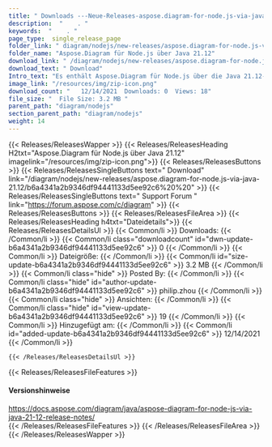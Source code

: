 ```yaml
---
title: " Downloads ---Neue-Releases-aspose.diagram-for-node.js-via-java-21.12 . "
description:  "    . " 
keywords:  "    . " 
page_type:  single_release_page
folder_link: " diagram/nodejs/new-releases/aspose.diagram-for-node.js-via-java-21.12/"
folder_name: "Aspose.Diagram für Node.js über Java 21.12"
download_link: " /diagram/nodejs/new-releases/aspose.diagram-for-node.js-via-java-21.12/b6a4341a2b9346df94441133d5ee92c6"
download_text: " Download"
Intro_text: "Es enthält Aspose.Diagram für Node.js über die Java 21.12-Version."
image_link: "/resources/img/zip-icon.png"
download_count: "   12/14/2021  Downloads: 0  Views: 18"
file_size: "  File Size: 3.2 MB "
parent_path: "diagram/nodejs"
section_parent_path: "diagram/nodejs"
weight: 14
---
```


{{< Releases/ReleasesWapper >}}
  {{< Releases/ReleasesHeading H2txt="Aspose.Diagram für Node.js über Java 21.12" imagelink="/resources/img/zip-icon.png">}}
  {{< Releases/ReleasesButtons >}}
    {{< Releases/ReleasesSingleButtons text=" Download" link="/diagram/nodejs/new-releases/aspose.diagram-for-node.js-via-java-21.12/b6a4341a2b9346df94441133d5ee92c6%20%20" >}}
    {{< Releases/ReleasesSingleButtons text=" Support Forum " link="https://forum.aspose.com/c/diagram" >}}
  {{< Releases/ReleasesButtons >}}
  {{< Releases/ReleasesFileArea >}}
    {{< Releases/ReleasesHeading h4txt="Dateidetails">}}
    {{< Releases/ReleasesDetailsUl >}}
            {{< Common/li >}} Downloads: {{< /Common/li >}}
      {{< Common/li class="downloadcount" id="dwn-update-b6a4341a2b9346df94441133d5ee92c6" >}} 0 {{< /Common/li >}}
      {{< Common/li >}} Dateigröße: {{< /Common/li >}}
      {{< Common/li id="size-update-b6a4341a2b9346df94441133d5ee92c6" >}} 3.2 MB {{< /Common/li >}} 
      {{< Common/li  class="hide" >}} Posted By: {{< /Common/li >}} 
      {{< Common/li class="hide" id="author-update-b6a4341a2b9346df94441133d5ee92c6" >}} philip.zhou {{< /Common/li >}}
      {{< Common/li class="hide" >}} Ansichten: {{< /Common/li >}}
      {{< Common/li class="hide" id="view-update-b6a4341a2b9346df94441133d5ee92c6" >}} 19 {{< /Common/li >}}
      {{< Common/li >}} Hinzugefügt am: {{< /Common/li >}}
      {{< Common/li id="added-update-b6a4341a2b9346df94441133d5ee92c6" >}} 12/14/2021 {{< /Common/li >}} 

    {{< /Releases/ReleasesDetailsUl >}}

  {{< Releases/ReleasesFileFeatures >}}
      <h4>Versionshinweise</h4><div> <a href="https://docs.aspose.com/diagram/java/aspose-diagram-for-node-js-via-java-21-12-release-notes/">https://docs.aspose.com/diagram/java/aspose-diagram-for-node-js-via-java-21-12-release-notes/</a></div>
  {{< /Releases/ReleasesFileFeatures >}}
 {{< /Releases/ReleasesFileArea >}}
{{< /Releases/ReleasesWapper >}}



